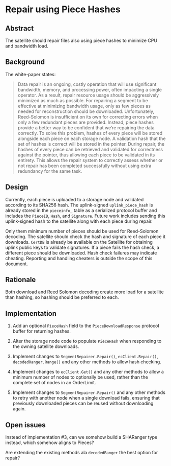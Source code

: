 # Repair using Piece Hashes

## Abstract

The satellite should repair files also using piece hashes to minimize CPU and bandwidth load.

## Background

The white-paper states:

> Data repair is an ongoing, costly operation that will use significant bandwidth, memory, and processing power, often impacting a single operator. As a result, repair resource usage should be aggressively minimized as much as possible.
> For repairing a segment to be effective at minimizing bandwidth usage, only as few pieces as needed for reconstruction should be downloaded. Unfortunately, Reed-Solomon is insufficient on its own for correcting errors when only a few redundant pieces are provided. Instead, piece hashes provide a better way to be confident that we’re repairing the data correctly.
> To solve this problem, hashes of every piece will be stored alongside each piece on each storage node. A validation hash that the set of hashes is correct will be stored in the pointer. During repair, the hashes of every piece can be retrieved and validated for correctness against the pointer, thus allowing each piece to be validated in its entirety. This allows the repair system to correctly assess whether or not repair has been completed successfully without using extra redundancy for the same task.

## Design

Currently, each piece is uploaded to a storage node and validated according to its SHA256 hash. The uplink-signed `uplink_piece_hash` is already stored in the `pieceinfo_` table as a serialized protocol buffer and includes the `PieceID`, `Hash`, and `Signature`. Future work includes sending this uplink-signed hash to the satellite along with each piece during repair.

Only them minimum number of pieces should be used for Reed-Solomon decoding. The satellite should check the hash and signature of each piece it downloads. `CertDB` is already be available on the Satellite for obtaining uplink public keys to validate signatures. If a piece fails the hash check, a different piece should be downloaded. Hash check failures may indicate cheating. Reporting and handling cheaters is outside the scope of this document.

## Rationale

Both download and Reed Solomon decoding create more load for a satellite than hashing, so hashing should be preferred to each.  

## Implementation

1. Add an optional `PieceHash` field to the `PieceDownloadResponse` protocol buffer for returning hashes.

2. Alter the storage node code to populate `PieceHash` when responding to the owning satellite downloads.

3. Implement changes to `SegmentRepairer.Repair()`, `ecClient.Repair()`, `decodedRanger.Range()` and any other methods to allow hash checking.

4. Implement changes to `ecClient.Get()` and any other methods to allow a minimum number of nodes to optionally be used, rather than the complete set of nodes in an OrderLimit.

5. Implement changes to `SegmentRepairer.Repair()` and any other methods to retry with another node when a single download fails, ensuring that previously downloaded pieces can be reused without downloading again.

## Open issues

Instead of implementation #3, can we somehow build a SHARanger type instead, which somehow aligns to Pieces?

Are extending the existing methods ala `decodedRanger` the best option for repair?
